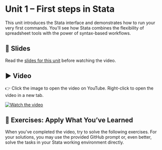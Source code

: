# Unit 1 – First steps in Stata

This unit introduces the Stata interface and demonstrates how to run your very first commands. You'll see how Stata combines the flexibility of spreadsheet tools with the power of syntax-based workflows.

## 📄 Slides

Read the [slides for this unit](unit01_slides.pdf) before watching the video.

## ▶️ Video

👉 Click the image to open the video on YouTube. Right-click to open the video in a new tab.

[![Watch the video](https://img.youtube.com/vi/N7X-ot2JS8U/0.jpg)](https://youtu.be/N7X-ot2JS8U)

## 🧪 Exercises: Apply What You’ve Learned

When you've completed the video, try to solve the following exercises. For your solutions, you may use the provided GitHub prompt or, even better, solve the tasks in your Stata working environment directly.

